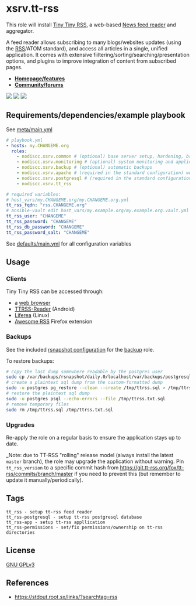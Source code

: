 # xsrv.tt-rss

This role will install [Tiny Tiny RSS](https://tt-rss.org/), a web-based [News feed reader](https://en.wikipedia.org/wiki/News_aggregator) and aggregator.

A feed reader allows subscribing to many blogs/websites updates (using the [RSS](https://en.wikipedia.org/wiki/RSS)/ATOM standard), and access all articles in a single, unified application. It comes with extensive fiiltering/sorting/searching/presentation options, and plugins to improve integration of content from subscribed pages.

* **[Homepage/features](https://tt-rss.org/)**
* **[Community/forums](https://discourse.tt-rss.org/)**

[![](https://gitlab.com/nodiscc/toolbox/-/raw/master/DOC/SCREENSHOTS/UoKs3x1.png)](https://gitlab.com/nodiscc/toolbox/-/raw/master/DOC/SCREENSHOTS/yDozQPU.jpg)
[![](https://gitlab.com/nodiscc/toolbox/-/raw/master/DOC/SCREENSHOTS/7oO67Xq.png)](https://gitlab.com/nodiscc/toolbox/-/raw/master/DOC/SCREENSHOTS/rNTiRva.png)
[![](https://gitlab.com/nodiscc/toolbox/-/raw/master/DOC/SCREENSHOTS/CqoOfXo.png)](https://gitlab.com/nodiscc/toolbox/-/raw/master/DOC/SCREENSHOTS/mv2fppi.jpg)


## Requirements/dependencies/example playbook

See [meta/main.yml](meta/main.yml)

```yaml
# playbook.yml
- hosts: my.CHANGEME.org
  roles:
    - nodiscc.xsrv.common # (optional) base server setup, hardening, bruteforce prevention
    - nodiscc.xsrv.monitoring # (optional) system monitoring and application health checks
    - nodiscc.xsrv.backup # (optional) automatic backups
    - nodiscc.xsrv.apache # (required in the standard configuration) webserver, PHP interpreter and SSL certificates
    - nodiscc.xsrv.postgresql # (required in the standard configuration) database engine
    - nodiscc.xsrv.tt_rss

# required variables:
# host_vars/my.CHANGEME.org/my.CHANGEME.org.yml  
tt_rss_fqdn: "rss.CHANGEME.org"
# ansible-vault edit host_vars/my.example.org/my.example.org.vault.yml
tt_rss_user: "CHANGEME"
tt_rss_password: "CHANGEME"
tt_rss_db_password: "CHANGEME"
tt_rss_password_salt: "CHANGEME"
```

See [defaults/main.yml](defaults/main.yml) for all configuration variables


## Usage

### Clients

Tiny Tiny RSS can be accessed through:

- a [web browser](https://www.mozilla.org/firefox/)
- [TTRSS-Reader](https://f-droid.org/repository/browse/?fdid=org.ttrssreader) (Android)
- [Liferea](https://lzone.de/liferea/) (Linux)
- [Awesome RSS](https://addons.mozilla.org/en-US/firefox/addon/awesome-rss/) Firefox extension


### Backups

See the included [rsnapshot configuration](templates/etc_rsnapshot.tt-rss.conf.j2) for the [backup](../backup/README.md) role.

To restore backups:

```bash
# copy the last dump somewhere readable by the postgres user
sudo cp /var/backups/rsnapshot/daily.0/localhost/var/backups/postgresql/ttrss.sql /tmp/
# create a plaintext sql dump from the custom-formatted dump
sudo -u postgres pg_restore --clean --create /tmp/ttrss.sql > /tmp/ttrss.txt.sql
# restore the plaintext sql dump
sudo -u postgres psql --echo-errors --file /tmp/ttrss.txt.sql
# remove temporary files
sudo rm /tmp/ttrss.sql /tmp/ttrss.txt.sql
```


### Upgrades

Re-apply the role on a regular basis to ensure the application stays up to date.

_Note: due to TT-RSS "rolling" release model (always install the latest `master` branch), the role may upgrade the application without warning. Pin `tt_rss_version` to a specific commit hash from https://git.tt-rss.org/fox/tt-rss/commits/branch/master if you need to prevent this (but remember to update it manually/periodically).

## Tags

<!--BEGIN TAGS LIST-->
```
tt_rss - setup tt-rss feed reader
tt_rss-postgresql - setup tt-rss postgresql database
tt_rss-app - setup tt-rss appllication
tt_rss-permissions - set/fix permissions/ownership on tt-rss directories
```
<!--END TAGS LIST-->

## License

[GNU GPLv3](../../LICENSE)


## References

- https://stdout.root.sx/links/?searchtag=rss
